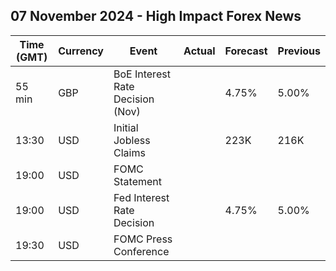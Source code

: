 ## 07 November 2024 - High Impact Forex News

| Time (GMT) | Currency | Event | Actual | Forecast | Previous |
|------|----------|-------|--------|----------|----------|
| 55 min | GBP | BoE Interest Rate Decision (Nov) |  | 4.75% | 5.00% |
| 13:30 | USD | Initial Jobless Claims |  | 223K | 216K |
| 19:00 | USD | FOMC Statement |  |  |  |
| 19:00 | USD | Fed Interest Rate Decision |  | 4.75% | 5.00% |
| 19:30 | USD | FOMC Press Conference |  |  |  |
